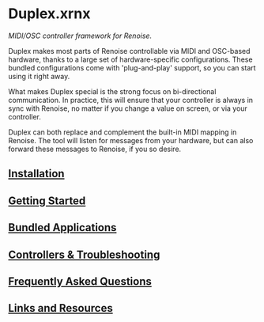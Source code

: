 # Duplex.xrnx

*MIDI/OSC controller framework for Renoise.*

Duplex makes most parts of Renoise controllable via MIDI and OSC-based hardware, thanks to a 
large set of hardware-specific configurations. These bundled configurations come with 
'plug-and-play' support, so you can start using it right away.

What makes Duplex special is the strong focus on bi-directional communication. In practice, this 
will ensure that your controller is always in sync with Renoise, no matter if you change a value 
on screen, or via your controller. 

Duplex can both replace and complement the built-in MIDI mapping in Renoise. The tool will listen 
for messages from your hardware, but can also forward these messages to Renoise, if you so desire.  

## [Installation](Docs/Installation.md)

## [Getting Started](Docs/GettingStarted.md)

## [Bundled Applications](Docs/Applications.md)

## [Controllers & Troubleshooting](Docs/Controllers.md)

## [Frequently Asked Questions](Docs/FAQ.md)

## [Links and Resources](Docs/Resources.md)

